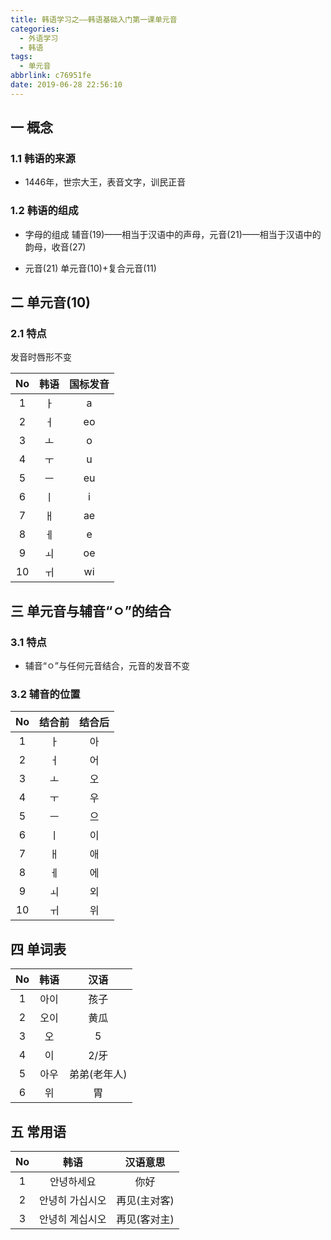 ```yaml
---
title: 韩语学习之——韩语基础入门第一课单元音
categories:
  - 外语学习
  - 韩语
tags:
  - 单元音
abbrlink: c76951fe
date: 2019-06-28 22:56:10
---
```


## 一 概念

### 1.1 韩语的来源
* 1446年，世宗大王，表音文字，训民正音

<!--more-->
### 1.2 韩语的组成

*  字母的组成
辅音(19)——相当于汉语中的声母，元音(21)——相当于汉语中的韵母，收音(27)

* 元音(21)
单元音(10)+复合元音(11)

## 二 单元音(10)

### 2.1 特点
发音时唇形不变

|  No  | 韩语 | 国标发音 |
| :--: | :--: | :------: |
|  1   |  ㅏ  |    a     |
|  2   |  ㅓ  |    eo    |
|  3   |  ㅗ  |    o     |
|  4   |  ㅜ  |    u     |
|  5   |  ㅡ  |    eu    |
|  6   |  ㅣ  |    i     |
|  7   |  ㅐ  |    ae    |
|  8   |  ㅔ  |    e     |
|  9   |  ㅚ  |    oe    |
|  10  |  ㅟ  |    wi    |

 ## 三 单元音与辅音“ㅇ”的结合
 ###  3.1 特点

 * 辅音“ㅇ”与任何元音结合，元音的发音不变

 ###  3.2  辅音的位置

|  No  | 结合前 | 结合后 |
| :--: | :----: | :----: |
|  1   |   ㅏ   |   아   |
|  2   |   ㅓ   |   어   |
|  3   |   ㅗ   |   오   |
|  4   |   ㅜ   |   우   |
|  5   |   ㅡ   |   으   |
|  6   |   ㅣ   |   이   |
|  7   |   ㅐ   |   애   |
|  8   |   ㅔ   |   에   |
|  9   |   ㅚ   |   외   |
|  10  |   ㅟ   |   위   |

## 四  单词表

|  No  | 韩语 |     汉语     |
| :--: | :--: | :----------: |
|  1   | 아이 |     孩子     |
|  2   | 오이 |     黄瓜     |
|  3   |  오  |      5       |
|  4   |  이  |     2/牙     |
|  5   | 아우 | 弟弟(老年人) |
|  6   |  위  |      胃      |

## 五  常用语

|  No  |      韩语       |   汉语意思   |
| :--: | :-------------: | :----------: |
|  1   |   안녕하세요    |     你好     |
|  2   | 안녕히 가십시오 | 再见(主对客) |
|  3   | 안녕히 계십시오 | 再见(客对主) |
